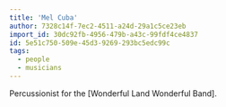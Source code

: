 ```yaml
---
title: 'Mel Cuba'
author: 7328c14f-7ec2-4511-a24d-29a1c5ce23eb
import_id: 30dc92fb-4956-479b-a43c-99fdf4ce4837
id: 5e51c750-509e-45d3-9269-293bc5edc99c
tags:
  - people
  - musicians
---
```

Percussionist for the [Wonderful Land Wonderful Band].